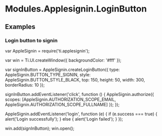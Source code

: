 # Modules.Applesignin.LoginButton

<TypeHeader/>

## Examples

### Login button to signin

var AppleSignin = require('ti.applesignin');

var win = Ti.UI.createWindow({
    backgroundColor: '#fff'
});

var signInButton = AppleSignin.createLoginButton({
    type: AppleSignin.BUTTON_TYPE_SIGNIN,
    style: AppleSignin.BUTTON_STYLE_BLACK,
    top: 150,
    height: 50,
    width: 300,
    borderRadius: 10
});

signInButton.addEventListener('click', function () {
    AppleSignin.authorize({
        scopes: [AppleSignin.AUTHORIZATION_SCOPE_EMAIL, AppleSignin.AUTHORIZATION_SCOPE_FULLNAME]
    });
});

AppleSignin.addEventListener('login', function (e) {
    if (e.success === true) {
            alert('Login successfully');
        } else {
            alert('Login failed');
        }
});

win.add(signInButton);
win.open();

<ApiDocs/>
